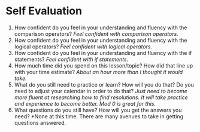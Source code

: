 # Self Evaluation

1. How confident do you feel in your understanding and fluency with the comparison operators?
 *Feel confident with comparison operators.*
1. How confident do you feel in your understanding and fluency with the logical operators?
 *Feel confident with logical operators.*
1. How confident do you feel in your understanding and fluency with the if statements?
 *Feel confident with if statements.*
1. How much time did you spend on this lesson/topic? How did that line up with your time estimate?
 *About an hour more than I thought it would take.*
1. What do you still need to practice or learn? How will you do that? Do you need to adjust your calendar in order to do that?
  *Just need to become more fluent at researching how to find resolutions. It will take practice and experience to become better. Mod 0 is great for this.*
1. What questions do you still have? How will you get the answers you need?
 *None at this time. There are many avenues to take in getting questions answered.
